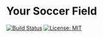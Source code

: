 # Your Soccer Field 
[![Build Status](https://travis-ci.org/FoioK/YourSoccerField.svg?branch=master)](https://travis-ci.org/FoioK/YourSoccerField)
[![License: MIT](https://img.shields.io/badge/License-MIT-yellow.svg)](https://opensource.org/licenses/MIT)